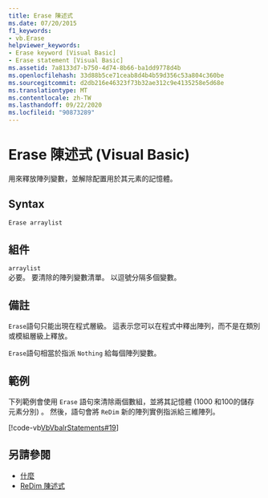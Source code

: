 ```yaml
---
title: Erase 陳述式
ms.date: 07/20/2015
f1_keywords:
- vb.Erase
helpviewer_keywords:
- Erase keyword [Visual Basic]
- Erase statement [Visual Basic]
ms.assetid: 7a8133d7-b750-4d74-8b66-ba1dd9778d4b
ms.openlocfilehash: 33d88b5ce71ceab8d4b4b59d356c53a804c360be
ms.sourcegitcommit: d2db216e46323f73b32ae312c9e4135258e5d68e
ms.translationtype: MT
ms.contentlocale: zh-TW
ms.lasthandoff: 09/22/2020
ms.locfileid: "90873289"
---
```

# <a name="erase-statement-visual-basic"></a>Erase 陳述式 (Visual Basic)

用來釋放陣列變數，並解除配置用於其元素的記憶體。  
  
## <a name="syntax"></a>Syntax  
  
```vb  
Erase arraylist  
```  
  
## <a name="parts"></a>組件  

 `arraylist`  
 必要。 要清除的陣列變數清單。 以逗號分隔多個變數。  
  
## <a name="remarks"></a>備註  

 `Erase`語句只能出現在程式層級。 這表示您可以在程式中釋出陣列，而不是在類別或模組層級上釋放。  
  
 `Erase`語句相當於指派 `Nothing` 給每個陣列變數。  
  
## <a name="example"></a>範例  

 下列範例會使用 `Erase` 語句來清除兩個數組，並將其記憶體 (1000 和100的儲存元素分別) 。 然後，語句會將 `ReDim` 新的陣列實例指派給三維陣列。  
  
 [!code-vb[VbVbalrStatements#19](~/samples/snippets/visualbasic/VS_Snippets_VBCSharp/VbVbalrStatements/VB/Class1.vb#19)]  
  
## <a name="see-also"></a>另請參閱

- [什麼](../nothing.md)
- [ReDim 陳述式](redim-statement.md)
